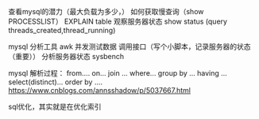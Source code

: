  
查看mysql的潜力（最大负载为多少，）
如何获取慢查询（show PROCESSLIST）
EXPLAIN table
观察服务器状态
show status (query threads_created,thread_running)

mysql 分析工具 awk
并发测试数据
调用接口（写个小脚本，记录服务器的状态（重要））
分析服务器状态
sysbench

mysql 解析过程：
    from.... on... join ... where... group by ... having ... select(distinct)... order by ....
    https://www.cnblogs.com/annsshadow/p/5037667.html
    
sql优化，其实就是在优化索引
